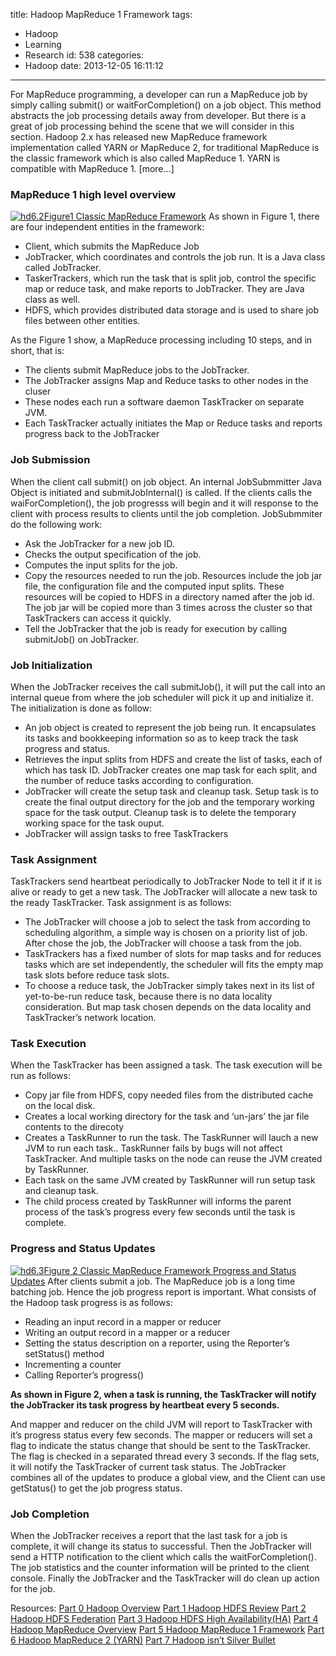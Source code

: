 title: Hadoop MapReduce 1 Framework
tags:
  - Hadoop
  - Learning
  - Research
id: 538
categories:
  - Hadoop
date: 2013-12-05 16:11:12
---

For MapReduce programming, a developer can run a MapReduce job by simply calling submit() or waitForCompletion() on a job object. This method abstracts the job processing details away from developer. But there is a great of job processing behind the scene that we will consider in this section.
Hadoop 2.x has released new MapReduce framework implementation called YARN or MapReduce 2, for traditional MapReduce is the classic framework which is also called MapReduce 1\. YARN is compatible with MapReduce 1\. [more...]

### MapReduce 1 high level overview

[![hd6.2](http://cyanny/myblog/wp-content/uploads/2013/11/hd6.2.png)Figure1 Classic MapReduce Framework](http://cyanny/myblog/wp-content/uploads/2013/11/hd6.2.png)
As shown in Figure 1, there are four independent entities in the framework:
-  Client, which submits the MapReduce Job
-  JobTracker, which coordinates and controls the job run. It is a Java class called JobTracker.
-  TaskerTrackers, which run the task that is split job, control the specific map or reduce task, and make reports to JobTracker. They are Java class as well.
-  HDFS, which provides distributed data storage and is used to share job files between other entities.

As the Figure 1 show, a MapReduce processing including 10 steps, and in short, that is:
-  The clients submit MapReduce jobs to the JobTracker. 
-  The JobTracker assigns Map and Reduce tasks to other nodes in the cluser
-  These nodes each run a software daemon TaskTracker on separate JVM.
-  Each TaskTracker actually initiates the Map or Reduce tasks and reports progress back to the JobTracker

### Job Submission

When the client call submit() on job object. An internal JobSubmmitter Java Object is initiated and submitJobInternal() is called. If the clients calls the waiForCompletion(), the job progresss will begin and it will response to the client with process results to clients until the job completion.
JobSubmmiter do the following work:
-  Ask the JobTracker for a new job ID.
-  Checks the output specification of the job.
-  Computes the input splits for the job.
-  Copy the resources needed to run the job. Resources include the job jar file, the configuration file and the computed input splits. These resources will be copied to HDFS in a directory named after the job id. The job jar will be copied more than 3 times across the cluster so that TaskTrackers can access it quickly.
-  Tell the JobTracker that the job is ready for execution by calling submitJob() on JobTracker.

### Job Initialization

When the JobTracker receives the call submitJob(), it will put the call into an internal queue from where the job scheduler will pick it up and initialize it. The initialization is done as follow:
-  An job object is created to represent the job being run. It encapsulates its tasks and bookkeeping information so as to keep track the task progress and status.
-  Retrieves the input splits from HDFS and create the list of tasks, each of which has task ID. JobTracker creates one map task for each split, and the number of reduce tasks according to configuration.
-  JobTracker will create the setup task and cleanup task. Setup task is to create the final output directory for the job and the temporary working space for the task output. Cleanup task is to delete the temporary working space for the task ouput.
-  JobTracker will assign tasks to free TaskTrackers

### Task Assignment

TaskTrackers send heartbeat periodically to JobTracker Node to tell it if it is alive or ready to get a new task. The JobTracker will allocate a new task to the ready TaskTracker. Task assignment is as follows:
-  The JobTracker will choose a job to select the task from according to scheduling algorithm, a simple way is chosen on a priority list of job. After chose the job, the JobTracker will choose a task from the job.
-  TaskTrackers has a fixed number of slots for map tasks and for reduces tasks which are set independently, the scheduler will fits the empty map task slots before reduce task slots.
-  To choose a reduce task, the JobTracker simply takes next in its list of yet-to-be-run reduce task, because there is no data locality consideration. But map task chosen depends on the data locality and TaskTracker’s network location.

### Task Execution

When the TaskTracker has been assigned a task. The task execution will be run as follows:
-  Copy jar file from HDFS, copy needed files from the distributed cache on the local disk.
-  Creates a local working directory for the task and ‘un-jars’ the jar file contents to the direcoty
-  Creates a TaskRunner to run the task. The TaskRunner will lauch a new JVM to run each task.. TaskRunner fails by bugs will not affect TaskTracker. And multiple tasks on the node can reuse the JVM created by TaskRunner.
-  Each task on the same JVM created by TaskRunner will run setup task and cleanup task.
-  The child process created by TaskRunner will informs the parent process of the task’s progress every few seconds until the task is complete.

### Progress and Status Updates

[![hd6.3](http://cyanny/myblog/wp-content/uploads/2013/11/hd6.3.png)Figure 2 Classic MapReduce Framework Progress and Status Updates](http://cyanny/myblog/wp-content/uploads/2013/11/hd6.3.png)
After clients submit a job. The MapReduce job is a long time batching job. Hence the job progress report is important. What consists of the Hadoop task progress is as follows:
-  Reading an input record in a mapper or reducer
-  Writing an output record in a mapper or a reducer
-  Setting the status description on a reporter, using the Reporter’s setStatus() method
-  Incrementing a counter
-  Calling Reporter’s progress()

**As shown in Figure 2, when a task is running, the TaskTracker will notify the JobTracker its task progress by heartbeat every 5 seconds.**

And mapper and reducer on the child JVM will report to TaskTracker with it’s progress status every few seconds. The mapper or reducers will set a flag to indicate the status change that should be sent to the TaskTracker. The flag is checked in a separated thread every 3 seconds. If the flag sets, it will notify the TaskTracker of current task status.
The JobTracker combines all of the updates to produce a global view, and the Client can use getStatus() to get the job progress status.

### Job Completion

When the JobTracker receives a report that the last task for a job is complete, it will change its status to successful. Then the JobTracker will send a HTTP notification to the client which calls the waitForCompletion(). The job statistics and the counter information will be printed to the client console. Finally the JobTracker and the TaskTracker will do clean up action for the job.

Resources:
[Part 0 Hadoop Overview](http://cyanny/myblog/2013/12/05/hadoop-overview/ "Hadoop Overview")
[Part 1 Hadoop HDFS Review](http://cyanny/myblog/2013/12/05/hadoop-hdfs-review/ "Hadoop HDFS Review")
[Part 2 Hadoop HDFS Federation](http://cyanny/myblog/2013/12/05/hadoop-hdfs-federation/ "Hadoop HDFS Federation")
[Part 3 Hadoop HDFS High Availability(HA)](http://cyanny/myblog/2013/12/05/hadoop-hdfs-high-availability/ "Hadoop HDFS High Availability(HA)")
[Part 4 Hadoop MapReduce Overview](http://cyanny/myblog/2013/12/05/hadoop-mapreduce-overview/ "Hadoop MapReduce Overview")
[Part 5 Hadoop MapReduce 1 Framework](http://cyanny/myblog/2013/12/05/hadoop-mapreduce-1-framework/ "Hadoop MapReduce 1 Framework")
[Part 6 Hadoop MapReduce 2 (YARN)](http://cyanny/myblog/2013/12/05/hadoop-mapreduce-2-yarn/ "Hadoop MapReduce 2 (YARN)")
[Part 7 Hadoop isn’t Silver Bullet](http://cyanny/myblog/2013/12/05/hadoop-isnt-silver-bullet/ "Hadoop isn’t Silver Bullet")